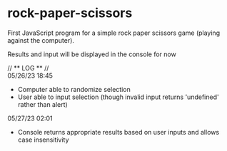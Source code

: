 # rock-paper-scissors

First JavaScript program for a simple rock paper scissors game (playing against the computer). 

Results and input will be displayed in the console for now

// ** LOG ** // <br>
05/26/23 18:45
- Computer able to randomize selection
- User able to input selection (though invalid input returns 'undefined' rather than alert)

05/27/23 02:01<br>
- Console returns appropriate results based on user inputs and allows case insensitivity
